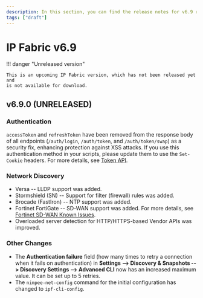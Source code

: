 ```yaml
---
description: In this section, you can find the release notes for v6.9 releases.
tags: ["draft"]
---
```


# IP Fabric v6.9

!!! danger "Unreleased version"

    This is an upcoming IP Fabric version, which has not been released yet and
    is not available for download.

## v6.9.0 (UNRELEASED)

### Authentication

`accessToken` and `refreshToken` have been removed from the response body of all
endpoints (`/auth/login`, `/auth/token`, and `/auth/token/swap`) as a security
fix, enhancing protection against XSS attacks. If you use this authentication
method in your scripts, please update them to use the `Set-Cookie` headers. For
more details, see [Token API](../../IP_Fabric_API/authentication.md#token-api).

### Network Discovery

- Versa -- LLDP support was added.
- Stormshield (SN) -- Support for filter (firewall) rules was added.
- Brocade (FastIron) -- NTP support was added.
- Fortinet FortiGate -- SD-WAN support was added. For more details, see
  [Fortinet SD-WAN Known Issues](../../support/known_issues/Vendors/fortinet/sdwan.md).
- Overloaded server detection for HTTP/HTTPS-based Vendor APIs was improved.

### Other Changes

- The **Authentication failure** field (how many times to retry a connection
  when it fails on authentication) in **Settings --> Discovery & Snapshots -->
  Discovery Settings --> Advanced CLI** now has an increased maximum value. It
  can be set up to 5 retries.
- The `nimpee-net-config` command for the initial configuration has changed to
  `ipf-cli-config`.
